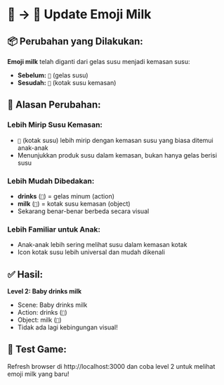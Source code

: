 # 🥛 → 🧃 Update Emoji Milk

## 📦 Perubahan yang Dilakukan:

**Emoji milk** telah diganti dari gelas susu menjadi kemasan susu:

- **Sebelum:** `🥛` (gelas susu)
- **Sesudah:** `🧃` (kotak susu kemasan)

## 🎯 Alasan Perubahan:

### **Lebih Mirip Susu Kemasan:**
- `🧃` (kotak susu) lebih mirip dengan kemasan susu yang biasa ditemui anak-anak
- Menunjukkan produk susu dalam kemasan, bukan hanya gelas berisi susu

### **Lebih Mudah Dibedakan:**
- **drinks** (`🥃`) = gelas minum (action)
- **milk** (`🧃`) = kotak susu kemasan (object)
- Sekarang benar-benar berbeda secara visual

### **Lebih Familiar untuk Anak:**
- Anak-anak lebih sering melihat susu dalam kemasan kotak
- Icon kotak susu lebih universal dan mudah dikenali

## ✅ Hasil:

**Level 2: Baby drinks milk**
- Scene: Baby drinks milk
- Action: drinks (`🥃`)
- Object: milk (`🧃`)
- Tidak ada lagi kebingungan visual!

## 🚀 Test Game:

Refresh browser di http://localhost:3000 dan coba level 2 untuk melihat emoji milk yang baru!
